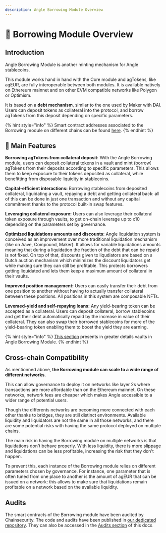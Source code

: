 ```yaml
---
description: Angle Borrowing Module Overview
---
```


# 🔭 Borrowing Module Overview

## Introduction

Angle Borrowing Module is another minting mechanism for Angle stablecoins.

This module works hand in hand with the Core module and agTokens, like agEUR, are fully interoperable between both modules. It is available natively on Ethereum mainnet and on other EVM compatible networks like Polygon or Optimism.

It is based on a **debt mechanism**, similar to the one used by Maker with DAI. Users can deposit tokens as collateral into the protocol, and borrow agTokens from this deposit depending on specific parameters.

{% hint style="info" %}
Smart contract addresses associated to the Borrowing module on different chains can be found [here](https://developers.angle.money/overview/smart-contracts).
{% endhint %}

## 🏦 Main Features

**Borrowing agTokens from collateral deposit:** With the Angle Borrowing module, users can deposit collateral tokens in a vault and mint (borrow) agTokens from their deposits according to specific parameters. This allows them to keep exposure to their tokens deposited as collateral, while benefitting from disposable liquidity in stablecoins.

**Capital-efficient interactions:** Borrowing stablecoins from deposited collateral, liquidating a vault, repaying a debt and getting collateral back: all of this can be done in just one transaction and without any capital commitment thanks to the protocol built-in swap features.

**Leveraging collateral exposure:** Users can also leverage their collateral token exposure through vaults, to get on-chain leverage up to x10 depending on the parameters set by governance.

**Optimized liquidations amounts and discounts:** Angle liquidation system is conceived as an improvement over more traditional liquidation mechanism (like on Aave, Compound, Maker). It allows for variable liquidations amounts meaning that during a liquidation the fraction of the debt that can be repaid is not fixed. On top of that, discounts given to liqudiators are based on a Dutch auction mechanism which minimizes the discount liquidators get while making sure they can still be profitable. This protects borrowers getting liquidated and lets them keep a maximum amount of collateral in their vaults.

**Improved position management:** Users can easily transfer their debt from one position to another without having to actually transfer collateral between these positions. All positions in this system are composable NFTs.

**Leveraed-yield and self-repaying loans:** Any yield-bearing token can be accepted as a collateral. Users can deposit collateral, borrow stablecoins and get their debt automatically repaid by the increase in value of their collateral. They can also swap their borrowed stablecoins for more of the yield-bearing token enabling them to boost the yield they are earning.

{% hint style="info" %}
[This section](vaults/) presents in greater details vaults in Angle Borrowing Module.
{% endhint %}

## Cross-chain Compatibility

As mentionned above, **the Borrowing module can scale to a wide range of different networks**.

This can allow governance to deploy it on networks like layer 2s where transactions are more affordable than on the Ethereum mainnet. On these networks, network fees are cheaper which makes Angle accessible to a wider range of potential users.

Though the differents networks are becoming more connected with each other thanks to bridges, they are still distinct environments. Available liquidity and liquidators are not the same in all those networks, and there are some potential risks with having the same protocol deployed on multiple chains.

The main risk in having the Borrowing module on multiple networks is that liquidations don't behave properly. With less liquidity, there is more slippage and liquidations can be less profitable, increasing the risk that they don't happen.

To prevent this, each instance of the Borrowing module relies on different parameters chosen by governance. For instance, one parameter that is often tuned from one place to another is the amount of agEUR that can be issued on a network: this allows to make sure that liquidations remain profitable on a network based on the available liquidity.

## Audits

The smart contracts of the Borrowing module have been audited by Chainsecurity. The code and audits have been published in [our dedicated repository](https://github.com/AngleProtocol/borrow-contracts). They can also be accessed in the [Audits section](../resources/audits/) of this docs.
